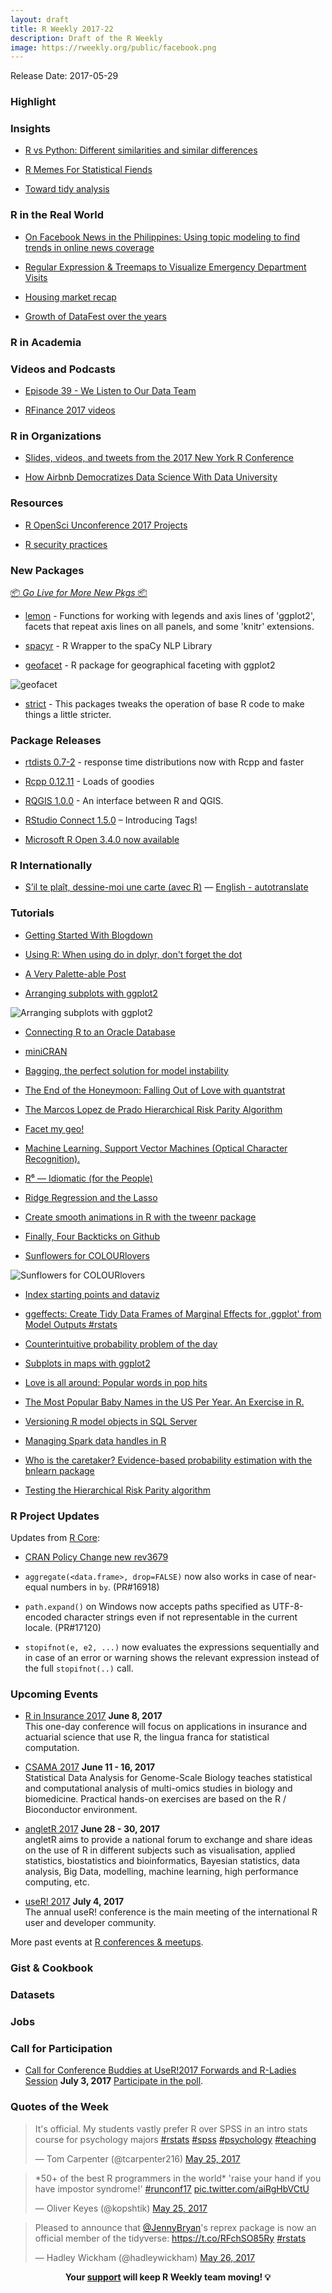 ```yaml
---
layout: draft
title: R Weekly 2017-22
description: Draft of the R Weekly
image: https://rweekly.org/public/facebook.png
---
```


Release Date: 2017-05-29

###  Highlight



###  Insights

+ [R vs Python: Different similarities and similar differences](https://gigadom.wordpress.com/2017/05/22/r-vs-python-different-similarities-and-similar-differences/)

+ [R Memes For Statistical Fiends](https://www.facebook.com/Rmemes0)

+ [Toward tidy analysis](https://simplystatistics.org/2017/05/24/toward-tidy-analysis/)

###  R in the Real World

+ [On Facebook News in the Philippines: Using topic modeling to find trends in online news coverage](http://www.tjpalanca.com/2017/03/facebook-news-topic-modeling.html)

+ [Regular Expression & Treemaps to Visualize Emergency Department Visits](https://incidental-ideas.org/2017/05/25/regular-expression-treemaps-to-visualize-emergency-department-visits/)

+ [Housing market recap](http://lenkiefer.github.io/2017/05/25/week-in-review)

+ [Growth of DataFest over the years ](https://rviews.rstudio.com/2017/05/24/growth-of-datafest-over-the-years/)

###  R in Academia



###  Videos and Podcasts


+ [Episode 39 - We Listen to Our Data Team](https://soundcloud.com/nssd-podcast/episode-39-we-listen-to-our-data-team)

+ [RFinance 2017 videos](https://channel9.msdn.com/events/RFinance/RFinance-2017)

###  R in Organizations

+ [Slides, videos, and tweets from the 2017 New York R Conference](http://varianceexplained.org/r/nyr-conference/)

+ [How Airbnb Democratizes Data Science With Data University](https://medium.com/airbnb-engineering/how-airbnb-democratizes-data-science-with-data-university-3eccc71e073a?source=rss----53c7c27702d5--data_science)



###  Resources

+ [R OpenSci Unconference 2017 Projects](https://ropenscilabs.github.io/runconf17-projects/)

+ [R security practices](https://ropenscilabs.github.io/r-security-practices/index.html)


###  New Packages

<p class="added-hostname"><a href="https://rweekly.org/live" target="_blank" class="externalLink">📦 <i>Go Live for More New Pkgs</i> 📦</a></p>

+ [lemon](https://github.com/stefanedwards/lemon) - Functions for working with legends and axis lines of 'ggplot2', facets that repeat axis lines on all panels, and some 'knitr' extensions.

+ [spacyr](http://github.com/kbenoit/spacyr) - R Wrapper to the spaCy NLP Library

+ [geofacet](https://github.com/hafen/geofacet) - 
R package for geographical faceting with ggplot2

![geofacet](https://cloud.githubusercontent.com/assets/1275592/26282369/611ab89e-3dc5-11e7-86eb-65685cc2948b.png)

+ [strict](https://github.com/hadley/strict) - This packages tweaks the operation of base R code to make things a little stricter.

###  Package Releases

+ [rtdists 0.7-2](http://singmann.org/rtdists-0-7-2-response-time-distributions-now-with-rcpp-and-faster/) - response time distributions now with Rcpp and faster

+ [Rcpp 0.12.11](http://dirk.eddelbuettel.com/blog/2017/05/23#rcpp_0.12.11) - Loads of goodies

+ [RQGIS 1.0.0](https://jannesm.wordpress.com/2017/05/26/rqgis-release-1-0-0/) - An interface between R and QGIS.

+ [RStudio Connect 1.5.0](https://blog.rstudio.org/2017/05/23/rstudio-connect-1-5-0-introducing-tags/)  – Introducing Tags!

+ [Microsoft R Open 3.4.0 now available](http://blog.revolutionanalytics.com/2017/05/microsoft-r-open-340-now-available.html)


###  R Internationally

+ [S’il te plaît, dessine-moi une carte (avec R)](http://www.thinkr.fr/sil-te-plait-dessine-moi-carte-r/) — [English - autotranslate](http://translate.google.com/translate?hl=&sl=fr&tl=en&u=http://www.thinkr.fr/sil-te-plait-dessine-moi-carte-r/)



###  Tutorials

+ [Getting Started With Blogdown](https://www.znmeb.mobi/2017/05/12/getting-started-with-blogdown/)

+ [Using R: When using do in dplyr, don't forget the dot](https://martinsbioblogg.wordpress.com/2017/05/21/using-r-when-using-do-in-dplyr-dont-forget-the-dot/)

+ [A Very Palette-able  Post](https://rud.is/b/2017/05/21/a-very-pallete-able-post/)

+ [Arranging subplots with ggplot2](https://ikashnitsky.github.io/2017/align-six-maps/)

![Arranging subplots with ggplot2](https://ikashnitsky.github.io/images/170522/s-fig-01.png)

+ [Connecting R to an Oracle Database](http://geraldbelton.com/connecting-r-to-an-oracle-database/)

+ [miniCRAN](http://kbroman.org/blog/2017/05/23/minicran/)

+ [Bagging, the perfect solution for model instability](https://insightr.wordpress.com/2017/05/22/bagging-the-perfect-solution-for-model-instability/)

+ [The End of the Honeymoon: Falling Out of Love with quantstrat](https://ntguardian.wordpress.com/2017/05/22/the-end-of-the-honeymoon-falling-out-of-love-with-quantstrat/)

+ [The Marcos Lopez de Prado Hierarchical Risk Parity Algorithm](https://quantstrattrader.wordpress.com/2017/05/22/the-marcos-lopez-de-prado-hierarchical-risk-parity-algorithm/)


+ [Facet my geo!](http://lenkiefer.github.io/2017/05/22/geo-my-facet)

+ [Machine Learning. Support Vector Machines (Optical Character Recognition).](http://datarvalue.blogspot.com/2017/05/machine-learning-support-vector.html)

+ [R⁶ — Idiomatic (for the People)](https://rud.is/b/2017/05/23/r%e2%81%b6-idiomatic-for-the-people/)

+ [Ridge Regression and the Lasso](https://realdataweb.wordpress.com/2017/05/23/ridge-regression-and-the-lasso/)

+ [Create smooth animations in R with the tweenr package](http://blog.revolutionanalytics.com/2017/05/tweenr.html)

+ [Finally, Four Backticks on Github](https://yihui.name/en/2017/05/four-backticks-github/)

+ [Sunflowers for COLOURlovers](https://fronkonstin.com/2017/05/22/sunflowers-for-colourlovers/)

![Sunflowers for COLOURlovers](https://i1.wp.com/fronkonstin.com/wp-content/uploads/2017/05/flower2.png?w=825&ssl=1)

+ [Index starting points and dataviz](http://lenkiefer.github.io/2017/05/23/index-start)

+ [ggeffects: Create Tidy Data Frames of Marginal Effects for ‚ggplot' from Model Outputs #rstats](https://strengejacke.wordpress.com/2017/05/24/ggeffects-create-tidy-data-frames-of-marginal-effects-for-ggplot-from-model-outputs-rstats/)

+ [Counterintuitive probability problem of the day](http://www.decisionsciencenews.com/2017/05/24/counterintuitive-probability-problem-day/)

+ [Subplots in maps with ggplot2](https://ikashnitsky.github.io/2017/subplots-in-maps/)

+ [Love is all around: Popular words in pop hits](http://blog.revolutionanalytics.com/2017/05/love-is-all-around.html)

+ [The Most Popular Baby Names in the US Per Year. An Exercise in R.](http://datarvalue.blogspot.com/2017/05/the-most-popular-baby-names-in-us-per.html)

+ [Versioning R model objects in SQL Server](https://itsalocke.com/versioning-r-model-objects-in-sql-server/)

+ [Managing Spark data handles in R](http://www.win-vector.com/blog/2017/05/managing-spark-data-handles-in-r/)

+ [Who is the caretaker? Evidence-based probability estimation with the bnlearn package](http://blog.revolutionanalytics.com/2017/05/who-is-the-caretaker.html)

+ [Testing the Hierarchical Risk Parity algorithm](https://quantstrattrader.wordpress.com/2017/05/26/testing-the-hierarchical-risk-parity-algorithm/)

<!--<div class="post-more-begin"></div><div class="post-more-end"></div>-->

###  R Project Updates

Updates from [R Core](http://developer.r-project.org/blosxom.cgi/R-devel/NEWS):

+ [CRAN Policy Change new rev3679](https://github.com/eddelbuettel/crp/commit/25cb0d5baa8ff959fa7e43ba436e2f004cfbacea)

+ `aggregate(<data.frame>, drop=FALSE)` now also works in case of near-equal numbers in `by`. (PR#16918)

+ `path.expand()` on Windows now accepts paths specified as UTF-8-encoded character strings even if not representable in the current locale. (PR#17120)

+ `stopifnot(e, e2, ...)` now evaluates the expressions sequentially and in case of an error or warning shows the relevant expression instead of the full `stopifnot(..)` call.


###  Upcoming Events

+ [R in Insurance 2017](https://rininsurance17.sciencesconf.org/) **June 8, 2017** <br />
This one-day conference will focus on applications in insurance and actuarial science that use R, the lingua franca for statistical computation.

+ [CSAMA 2017](http://www.huber.embl.de/csama2017/) **June 11 - 16, 2017** <br />
Statistical Data Analysis for Genome-Scale Biology teaches statistical and computational analysis of multi-omics studies in biology and biomedicine. Practical hands-on exercises are based on the R / Bioconductor environment.

+ [angletR 2017](http://angletr2017.com/) **June 28 - 30, 2017** <br/>
angletR aims to provide a national forum to exchange and share ideas on the use of R in different subjects such as visualisation, applied statistics, biostatistics and bioinformatics, Bayesian statistics, data analysis, Big Data, modelling, machine learning, high performance computing, etc.

+ [useR! 2017](http://user2017.brussels/) **July 4, 2017** <br />
The annual useR! conference is the main meeting of the international R user and developer community.

More past events at [R conferences & meetups](https://conf.rweekly.org).

### Gist & Cookbook



### Datasets



### Jobs




###  Call for Participation

+ [Call for Conference Buddies at UseR!2017 Forwards and R-Ladies Session](https://user2017.brussels/news/2017/forwards-and-r-ladies-session-monday-3-july) **July 3, 2017** [Participate in the poll](https://user2017.typeform.com/to/Gj4M3H).  

###  Quotes of the Week


<blockquote class="twitter-tweet" data-lang="en"><p lang="en" dir="ltr">It&#39;s official. My students vastly prefer R over SPSS in an intro stats course for psychology majors <a href="https://twitter.com/hashtag/rstats?src=hash">#rstats</a> <a href="https://twitter.com/hashtag/spss?src=hash">#spss</a> <a href="https://twitter.com/hashtag/psychology?src=hash">#psychology</a> <a href="https://twitter.com/hashtag/teaching?src=hash">#teaching</a></p>&mdash; Tom Carpenter (@tcarpenter216) <a href="https://twitter.com/tcarpenter216/status/867621299312443392">May 25, 2017</a></blockquote>

<blockquote class="twitter-tweet" data-lang="en"><p lang="en" dir="ltr">*50+ of the best R programmers in the world* &#39;raise your hand if you have impostor syndrome!&#39; <a href="https://twitter.com/hashtag/runconf17?src=hash">#runconf17</a> <a href="https://t.co/aiRgHbVCtU">pic.twitter.com/aiRgHbVCtU</a></p>&mdash; Oliver Keyes (@kopshtik) <a href="https://twitter.com/kopshtik/status/867786243911819264">May 25, 2017</a></blockquote>

<blockquote class="twitter-tweet" data-lang="en"><p lang="en" dir="ltr">Pleased to announce that <a href="https://twitter.com/JennyBryan">@JennyBryan</a>&#39;s reprex package is now an official member of the tidyverse: <a href="https://t.co/RFchSO85Ry">https://t.co/RFchSO85Ry</a> <a href="https://twitter.com/hashtag/rstats?src=hash">#rstats</a></p>&mdash; Hadley Wickham (@hadleywickham) <a href="https://twitter.com/hadleywickham/status/868250029357547520">May 26, 2017</a></blockquote>


<p class="hide-support added-hostname support-rweekly" style="text-align: center;font-weight: bold;">Your <a class="non-visited externalLink" href="https://www.patreon.com/rweekly" onclick="pas(this)">support</a> will keep R Weekly team moving! 💡</p>
